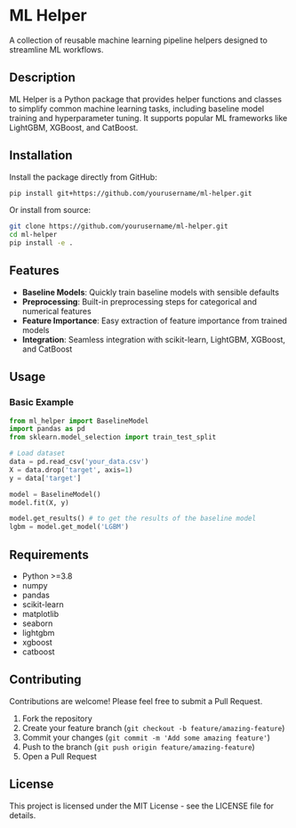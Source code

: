# ML Helper

A collection of reusable machine learning pipeline helpers designed to streamline ML workflows.

## Description

ML Helper is a Python package that provides helper functions and classes to simplify common machine learning tasks, including baseline model training and hyperparameter tuning. It supports popular ML frameworks like LightGBM, XGBoost, and CatBoost.

## Installation

Install the package directly from GitHub:

```bash
pip install git+https://github.com/yourusername/ml-helper.git
```

Or install from source:

```bash
git clone https://github.com/yourusername/ml-helper.git
cd ml-helper
pip install -e .
```

## Features

- **Baseline Models**: Quickly train baseline models with sensible defaults
- **Preprocessing**: Built-in preprocessing steps for categorical and numerical features
- **Feature Importance**: Easy extraction of feature importance from trained models
- **Integration**: Seamless integration with scikit-learn, LightGBM, XGBoost, and CatBoost

## Usage

### Basic Example

```python
from ml_helper import BaselineModel
import pandas as pd
from sklearn.model_selection import train_test_split

# Load dataset
data = pd.read_csv('your_data.csv')
X = data.drop('target', axis=1)
y = data['target']

model = BaselineModel()
model.fit(X, y)

model.get_results() # to get the results of the baseline model
lgbm = model.get_model('LGBM')
```

## Requirements

- Python >=3.8
- numpy
- pandas
- scikit-learn
- matplotlib
- seaborn
- lightgbm
- xgboost
- catboost

## Contributing

Contributions are welcome! Please feel free to submit a Pull Request.

1. Fork the repository
2. Create your feature branch (`git checkout -b feature/amazing-feature`)
3. Commit your changes (`git commit -m 'Add some amazing feature'`)
4. Push to the branch (`git push origin feature/amazing-feature`)
5. Open a Pull Request

## License

This project is licensed under the MIT License - see the LICENSE file for details.
